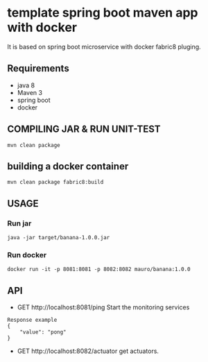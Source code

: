 # template spring boot maven app with docker
It is based on spring boot microservice with docker fabric8 pluging.

## Requirements
* java 8
* Maven 3
* spring boot
* docker

## COMPILING JAR & RUN UNIT-TEST

```
mvn clean package
```

## building a docker container

```
mvn clean package fabric8:build
```

## USAGE

### Run jar

```
java -jar target/banana-1.0.0.jar
```

### Run docker

```
docker run -it -p 8081:8081 -p 8082:8082 mauro/banana:1.0.0
```

## API

* GET http://localhost:8081/ping
Start the monitoring services
```
Response example
{
    "value": "pong"
}
```

* GET http://localhost:8082/actuator
get actuators.